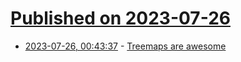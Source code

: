 # [Published on 2023-07-26](index.md)

* [2023-07-26, 00:43:37](https://lobste.rs/s/f9rrzg/treemaps_are_awesome) - [Treemaps are awesome](https://blog.phronemophobic.com/treemaps-are-awesome.html)
